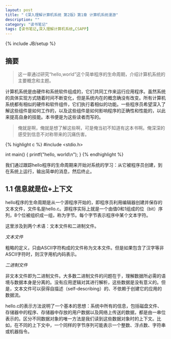```yaml
---
layout: post
title: "《深入理解计算机系统 第2版》第1章 计算机系统漫游"
description: ""
category: "读书笔记"
tags: [读书笔记,深入理解计算机系统,CSAPP]
---
```

{% include JB/setup %}

## 摘要

> 这一章通过研究“hello,world”这个简单程序的生命周期，介绍计算机系统的主要概念和主题。

计算机系统是由硬件和系统软件组成的，它们共同工作来运行应用程序。虽然系统的具体实现方式随着时间不断变化，但是系统内在的概念确没有改变。所有计算机系统都有相似的硬件和软件组件，它们执行着相似的功能。一些程序员希望深入了解这些组件是如何工作的，以及这些组件是如何影响程序的正确性和性能的，以此来提高自身的技能。本书便是为这些读者而写的。

> 俺就是啊，俺就是想了解这些啊，可是俺当初不知道有这本书啊。俺深深的感受到信息不对称带来的沉痛伤害。

{% highlight c %}
#include <stdio.h>

int main()
{
	printf("hello, world\n");
}
{% endhighlight %}

我们通过跟踪hello程序的生命周期来开始对系统的学习：从它被程序员创建，到在系统上运行，输出简单的消息，然后终止。

## 1.1 信息就是位+上下文

hello程序的生命周期是从一个源程序开始的，即程序员利用编辑器创建并保存的文本文件，文件名是hello.c。源程序实际上就是一个由值0和1组成的位（bit）序列，8个位被组织成一组，称为字节。每个字节表示程序中某个文本字符。

这里涉及到两个术语：文本文件和二进制文件。

*文本文件*

粗略的定义，只由ASCII字符构成的文件称为文本文件。但是如果包含了汉字等非ASCII字符时，则汉字用机内码表示。

*二进制文件*

非文本文件即为二进制文件。大多数二进制文件的问题在于，理解数据所必需的语境与数据本身是分离的。没有应用逻辑对其进行解析，这些数据是没有意义的。但是，文本文件可以获得自描述（self-describing）的、不依赖于创建它的应用的数据流。

hello.c的表示方法说明了一个基本的思想：系统中所有的信息，包括磁盘文件、存储器中的程序、存储器中存放的用户数据以及网络上传送的数据，都是由一串位表示的。区分不同数据对象的唯一方法是我们读到这些数据对象时的上下文。比如，在不同的上下文中，一个同样的字节序列可能表示一个整数、浮点数、字符串或机器指令。
